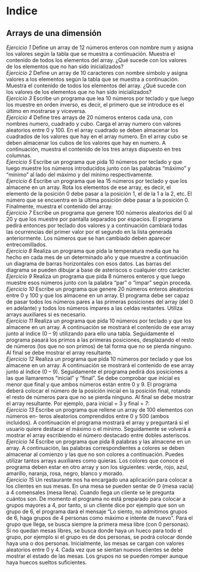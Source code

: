 # Indice
## Arrays de una dimensión

*Ejercicio 1*
Define un array de 12 números enteros con nombre num y asigna los valores
según la tabla que se muestra a continuación. Muestra el contenido de todos
los elementos del array. ¿Qué sucede con los valores de los elementos que no
han sido inicializados?  
*Ejercicio 2*
Define un array de 10 caracteres con nombre simbolo y asigna valores a los
elementos según la tabla que se muestra a continuación. Muestra el contenido
de todos los elementos del array. ¿Qué sucede con los valores de los elementos
que no han sido inicializados?  
*Ejercicio 3*
Escribe un programa que lea 10 números por teclado y que luego los muestre
en orden inverso, es decir, el primero que se introduce es el último en mostrarse
y viceversa.  
*Ejercicio 4*
Define tres arrays de 20 números enteros cada una, con nombres numero, cuadrado
y cubo. Carga el array numero con valores aleatorios entre 0 y 100. En el array
cuadrado se deben almacenar los cuadrados de los valores que hay en el array
numero. En el array cubo se deben almacenar los cubos de los valores que hay en
numero. A continuación, muestra el contenido de los tres arrays dispuesto en tres
columnas.  
*Ejercicio 5*
Escribe un programa que pida 10 números por teclado y que luego muestre los
números introducidos junto con las palabras “máximo” y “mínimo” al lado del
máximo y del mínimo respectivamente.  
*Ejercicio 6*
Escribe un programa que lea 15 números por teclado y que los almacene en un
array. Rota los elementos de ese array, es decir, el elemento de la posición 0
debe pasar a la posición 1, el de la 1 a la 2, etc. El número que se encuentra en
la última posición debe pasar a la posición 0. Finalmente, muestra el contenido
del array.  
*Ejercicio 7*
Escribe un programa que genere 100 números aleatorios del 0 al 20 y que los
muestre por pantalla separados por espacios. El programa pedirá entonces por
teclado dos valores y a continuación cambiará todas las ocurrencias del primer
valor por el segundo en la lista generada anteriormente. Los números que se
han cambiado deben aparecer entrecomillados.  
*Ejercicio 8*
Realiza un programa que pida la temperatura media que ha hecho en cada mes
de un determinado año y que muestre a continuación un diagrama de barras
horizontales con esos datos. Las barras del diagrama se pueden dibujar a base
de asteriscos o cualquier otro carácter.  
*Ejercicio 9*
Realiza un programa que pida 8 números enteros y que luego muestre esos
números junto con la palabra “par” o “impar” según proceda.  
*Ejercicio 10*
Escribe un programa que genere 20 números enteros aleatorios entre 0 y 100
y que los almacene en un array. El programa debe ser capaz de pasar todos
los números pares a las primeras posiciones del array (del 0 en adelante) y
todos los números impares a las celdas restantes. Utiliza arrays auxiliares si es
necesario.  
*Ejercicio 11*
Realiza un programa que pida 10 números por teclado y que los almacene en
un array. A continuación se mostrará el contenido de ese array junto al índice
(0 – 9) utilizando para ello una tabla. Seguidamente el programa pasará los
primos a las primeras posiciones, desplazando el resto de números (los que no
son primos) de tal forma que no se pierda ninguno. Al final se debe mostrar el
array resultante.  
*Ejercicio 12*
Realiza un programa que pida 10 números por teclado y que los almacene en
un array. A continuación se mostrará el contenido de ese array junto al índice
(0 – 9). Seguidamente el programa pedirá dos posiciones a las que llamaremos
“inicial” y “final”. Se debe comprobar que inicial es menor que final y que ambos
números están entre 0 y 9. El programa deberá colocar el número de la posición
inicial en la posición final, rotando el resto de números para que no se pierda
ninguno. Al final se debe mostrar el array resultante.
Por ejemplo, para inicial = 3 y final = 7:  
*Ejercicio 13*
Escribe un programa que rellene un array de 100 elementos con números en-
teros aleatorios comprendidos entre 0 y 500 (ambos incluidos). A continuación
el programa mostrará el array y preguntará si el usuario quiere destacar el
máximo o el mínimo. Seguidamente se volverá a mostrar el array escribiendo
el número destacado entre dobles asteriscos.  
*Ejercicio 14*
Escribe un programa que pida 8 palabras y las almacene en un array. A
continuación, las palabras correspondientes a colores se deben almacenar al
comienzo y las que no son colores a continuación. Puedes utilizar tantos arrays
auxiliares como quieras. Los colores que conoce el programa deben estar en
otro array y son los siguientes: verde, rojo, azul, amarillo, naranja, rosa, negro,
blanco y morado.  
*Ejercicio 15*
Un restaurante nos ha encargado una aplicación para colocar a los clientes en
sus mesas. En una mesa se pueden sentar de 0 (mesa vacía) a 4 comensales
(mesa llena). Cuando llega un cliente se le pregunta cuántos son. De momento
el programa no está preparado para colocar a grupos mayores a 4, por tanto, si
un cliente dice por ejemplo que son un grupo de 6, el programa dará el mensaje
“Lo siento, no admitimos grupos de 6, haga grupos de 4 personas
como máximo e intente de nuevo”. Para el grupo que llega, se busca
siempre la primera mesa libre (con 0 personas). Si no quedan mesas libres, se
busca donde haya un hueco para todo el grupo, por ejemplo si el grupo es de
dos personas, se podrá colocar donde haya una o dos personas. Inicialmente,
las mesas se cargan con valores aleatorios entre 0 y 4. Cada vez que se sientan
nuevos clientes se debe mostrar el estado de las mesas. Los grupos no se
pueden romper aunque haya huecos sueltos suficientes.  


